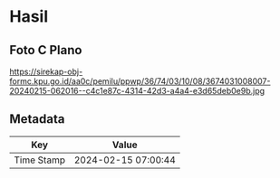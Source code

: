 # Hasil

## Foto C Plano

https://sirekap-obj-formc.kpu.go.id/aa0c/pemilu/ppwp/36/74/03/10/08/3674031008007-20240215-062016--c4c1e87c-4314-42d3-a4a4-e3d65deb0e9b.jpg


## Metadata

| Key        | Value               |
| ---------- | ------------------- |
| Time Stamp | 2024-02-15 07:00:44 |



